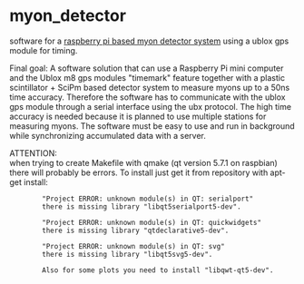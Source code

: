 # myon_detector
software for a [raspberry pi based myon detector system](https://balu.physik.uni-giessen.de:8081/mediawiki/index.php) using a ublox gps module for timing.

Final goal:
A software solution that can use a Raspberry Pi mini computer and the Ublox m8 gps modules "timemark" feature together with 
a plastic scintillator + SciPm based detector system to measure myons up to a 50ns time accuracy. 
Therefore the software has to communicate with the ublox gps module through a serial interface using the ubx protocol. 
The high time accuracy is needed because it is planned to use multiple stations for measuring myons.
The software must be easy to use and run in background while synchronizing accumulated data with a server.


ATTENTION:  
            when trying to create Makefile with qmake (qt version 5.7.1 on raspbian) there will probably be errors.
            To install just get it from repository with apt-get install:
            
            "Project ERROR: unknown module(s) in QT: serialport"
            there is missing library "libqt5serialport5-dev".

            "Project ERROR: unknown module(s) in QT: quickwidgets"
            there is missing library "qtdeclarative5-dev".
            
            "Project ERROR: unknown module(s) in QT: svg"
            there is missing library "libqt5svg5-dev".
            
            Also for some plots you need to install "libqwt-qt5-dev".
